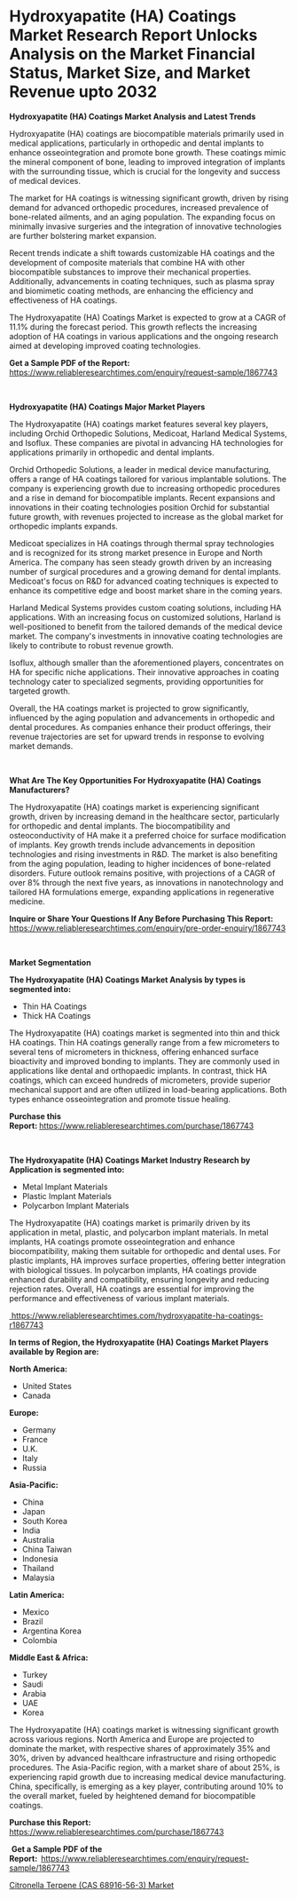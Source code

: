 <p><h1>Hydroxyapatite (HA) Coatings Market Research Report Unlocks Analysis on the Market Financial Status, Market Size, and Market Revenue upto 2032</h1></p><p><strong>Hydroxyapatite (HA) Coatings Market Analysis and Latest Trends</strong></p>
<p><p>Hydroxyapatite (HA) coatings are biocompatible materials primarily used in medical applications, particularly in orthopedic and dental implants to enhance osseointegration and promote bone growth. These coatings mimic the mineral component of bone, leading to improved integration of implants with the surrounding tissue, which is crucial for the longevity and success of medical devices.</p><p>The market for HA coatings is witnessing significant growth, driven by rising demand for advanced orthopedic procedures, increased prevalence of bone-related ailments, and an aging population. The expanding focus on minimally invasive surgeries and the integration of innovative technologies are further bolstering market expansion. </p><p>Recent trends indicate a shift towards customizable HA coatings and the development of composite materials that combine HA with other biocompatible substances to improve their mechanical properties. Additionally, advancements in coating techniques, such as plasma spray and biomimetic coating methods, are enhancing the efficiency and effectiveness of HA coatings.</p><p>The Hydroxyapatite (HA) Coatings Market is expected to grow at a CAGR of 11.1% during the forecast period. This growth reflects the increasing adoption of HA coatings in various applications and the ongoing research aimed at developing improved coating technologies.</p></p>
<p><strong>Get a Sample PDF of the Report:&nbsp;</strong> <a href="https://www.reliableresearchtimes.com/enquiry/request-sample/1867743?utm_campaign=3258&utm_medium=2&utm_source=Github&utm_content=ia&utm_term=03042025&utm_id=hydroxyapatite-ha-coatings">https://www.reliableresearchtimes.com/enquiry/request-sample/1867743</a></p>
<p>&nbsp;</p>
<p><strong>Hydroxyapatite (HA) Coatings Major Market Players</strong></p>
<p><p>The Hydroxyapatite (HA) coatings market features several key players, including Orchid Orthopedic Solutions, Medicoat, Harland Medical Systems, and Isoflux. These companies are pivotal in advancing HA technologies for applications primarily in orthopedic and dental implants.</p><p>Orchid Orthopedic Solutions, a leader in medical device manufacturing, offers a range of HA coatings tailored for various implantable solutions. The company is experiencing growth due to increasing orthopedic procedures and a rise in demand for biocompatible implants. Recent expansions and innovations in their coating technologies position Orchid for substantial future growth, with revenues projected to increase as the global market for orthopedic implants expands.</p><p>Medicoat specializes in HA coatings through thermal spray technologies and is recognized for its strong market presence in Europe and North America. The company has seen steady growth driven by an increasing number of surgical procedures and a growing demand for dental implants. Medicoat's focus on R&D for advanced coating techniques is expected to enhance its competitive edge and boost market share in the coming years.</p><p>Harland Medical Systems provides custom coating solutions, including HA applications. With an increasing focus on customized solutions, Harland is well-positioned to benefit from the tailored demands of the medical device market. The company's investments in innovative coating technologies are likely to contribute to robust revenue growth.</p><p>Isoflux, although smaller than the aforementioned players, concentrates on HA for specific niche applications. Their innovative approaches in coating technology cater to specialized segments, providing opportunities for targeted growth.</p><p>Overall, the HA coatings market is projected to grow significantly, influenced by the aging population and advancements in orthopedic and dental procedures. As companies enhance their product offerings, their revenue trajectories are set for upward trends in response to evolving market demands.</p></p>
<p>&nbsp;</p>
<p><strong>What Are The Key Opportunities For Hydroxyapatite (HA) Coatings Manufacturers?</strong></p>
<p><p>The Hydroxyapatite (HA) coatings market is experiencing significant growth, driven by increasing demand in the healthcare sector, particularly for orthopedic and dental implants. The biocompatibility and osteoconductivity of HA make it a preferred choice for surface modification of implants. Key growth trends include advancements in deposition technologies and rising investments in R&D. The market is also benefiting from the aging population, leading to higher incidences of bone-related disorders. Future outlook remains positive, with projections of a CAGR of over 8% through the next five years, as innovations in nanotechnology and tailored HA formulations emerge, expanding applications in regenerative medicine.</p></p>
<p><strong>Inquire or Share Your Questions If Any Before Purchasing This Report:</strong> <a href="https://www.reliableresearchtimes.com/enquiry/pre-order-enquiry/1867743?utm_campaign=3258&utm_medium=2&utm_source=Github&utm_content=ia&utm_term=03042025&utm_id=hydroxyapatite-ha-coatings">https://www.reliableresearchtimes.com/enquiry/pre-order-enquiry/1867743</a></p>
<p>&nbsp;</p>
<p><strong>Market Segmentation</strong></p>
<p><strong>The Hydroxyapatite (HA) Coatings Market Analysis by types is segmented into:</strong></p>
<p><ul><li>Thin HA Coatings</li><li>Thick HA Coatings</li></ul></p>
<p><p>The Hydroxyapatite (HA) coatings market is segmented into thin and thick HA coatings. Thin HA coatings generally range from a few micrometers to several tens of micrometers in thickness, offering enhanced surface bioactivity and improved bonding to implants. They are commonly used in applications like dental and orthopaedic implants. In contrast, thick HA coatings, which can exceed hundreds of micrometers, provide superior mechanical support and are often utilized in load-bearing applications. Both types enhance osseointegration and promote tissue healing.</p></p>
<p><strong>Purchase this Report:&nbsp;</strong><a href="https://www.reliableresearchtimes.com/purchase/1867743?utm_campaign=3258&utm_medium=2&utm_source=Github&utm_content=ia&utm_term=03042025&utm_id=hydroxyapatite-ha-coatings">https://www.reliableresearchtimes.com/purchase/1867743</a></p>
<p>&nbsp;</p>
<p><strong>The Hydroxyapatite (HA) Coatings Market Industry Research by Application is segmented into:</strong></p>
<p><ul><li>Metal Implant Materials</li><li>Plastic Implant Materials</li><li>Polycarbon Implant Materials</li></ul></p>
<p><p>The Hydroxyapatite (HA) coatings market is primarily driven by its application in metal, plastic, and polycarbon implant materials. In metal implants, HA coatings promote osseointegration and enhance biocompatibility, making them suitable for orthopedic and dental uses. For plastic implants, HA improves surface properties, offering better integration with biological tissues. In polycarbon implants, HA coatings provide enhanced durability and compatibility, ensuring longevity and reducing rejection rates. Overall, HA coatings are essential for improving the performance and effectiveness of various implant materials.</p></p>
<p><a href="https://www.reliableresearchtimes.com/hydroxyapatite-ha-coatings-r1867743?utm_campaign=3258&utm_medium=2&utm_source=Github&utm_content=ia&utm_term=03042025&utm_id=hydroxyapatite-ha-coatings">&nbsp;https://www.reliableresearchtimes.com/hydroxyapatite-ha-coatings-r1867743</a></p>
<p><strong>In terms of Region, the Hydroxyapatite (HA) Coatings Market Players available by Region are:</strong></p>
<p>
    <p> <strong> North America: </strong>
        <ul>
            <li>United States</li>
            <li>Canada</li>
        </ul>
        </p> 
    <p> <strong> Europe: </strong>
        <ul>
            <li>Germany</li>
            <li>France</li>
            <li>U.K.</li>
            <li>Italy</li>
            <li>Russia</li>
        </ul>
        </p> 
    <p> <strong> Asia-Pacific: </strong>
        <ul>
            <li>China</li>
            <li>Japan</li>
            <li>South Korea</li>
            <li>India</li>
            <li>Australia</li>
            <li>China Taiwan</li>
            <li>Indonesia</li>
            <li>Thailand</li>
            <li>Malaysia</li>
        </ul>
        </p> 
    <p> <strong> Latin America: </strong>
        <ul>
            <li>Mexico</li>
            <li>Brazil</li>
            <li>Argentina Korea</li>
            <li>Colombia</li>
        </ul>
        </p> 
    <p> <strong> Middle East & Africa: </strong>
        <ul>
            <li>Turkey</li>
            <li>Saudi</li>
            <li>Arabia</li>
            <li>UAE</li>
            <li>Korea</li>
        </ul>
    </p>
    </p>
<p><p>The Hydroxyapatite (HA) coatings market is witnessing significant growth across various regions. North America and Europe are projected to dominate the market, with respective shares of approximately 35% and 30%, driven by advanced healthcare infrastructure and rising orthopedic procedures. The Asia-Pacific region, with a market share of about 25%, is experiencing rapid growth due to increasing medical device manufacturing. China, specifically, is emerging as a key player, contributing around 10% to the overall market, fueled by heightened demand for biocompatible coatings.</p></p>
<p><strong>Purchase this Report: </strong><a href="https://www.reliableresearchtimes.com/purchase/1867743?utm_campaign=3258&utm_medium=2&utm_source=Github&utm_content=ia&utm_term=03042025&utm_id=hydroxyapatite-ha-coatings">https://www.reliableresearchtimes.com/purchase/1867743</a></p>
<p>&nbsp;<strong>Get a Sample PDF of the Report:&nbsp;&nbsp;</strong><a href="https://www.reliableresearchtimes.com/enquiry/request-sample/1867743?utm_campaign=3258&utm_medium=2&utm_source=Github&utm_content=ia&utm_term=03042025&utm_id=hydroxyapatite-ha-coatings">https://www.reliableresearchtimes.com/enquiry/request-sample/1867743</a></p>
<p><strong></strong></p>
<p><p><a href="https://github.com/saoneubeh8/Market-Research-Report-List-1/blob/main/citronella-terpene-cas-68916-56-3-market.md?utm_campaign=3258&utm_medium=2&utm_source=Github&utm_content=ia&utm_term=03042025&utm_id=hydroxyapatite-ha-coatings">Citronella Terpene (CAS 68916-56-3) Market</a></p></p>